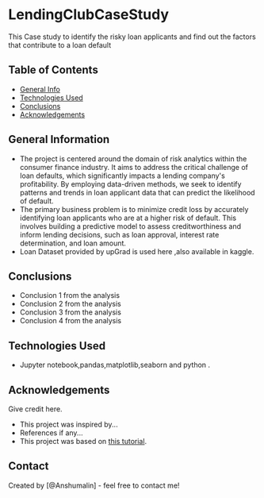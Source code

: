 # LendingClubCaseStudy
This Case study to identify the risky loan applicants and find out the factors that contribute to a loan default

## Table of Contents
* [General Info](#general-information)
* [Technologies Used](#technologies-used)
* [Conclusions](#conclusions)
* [Acknowledgements](#acknowledgements)

<!-- You can include any other section that is pertinent to your problem -->

## General Information
- The project is centered around the domain of risk analytics within the consumer finance industry. It aims to address the critical challenge of loan defaults, which significantly impacts a lending company's profitability. By employing data-driven methods, we seek to identify patterns and trends in loan applicant data that can predict the likelihood of default.
- The primary business problem is to minimize credit loss by accurately identifying loan applicants who are at a higher risk of default. This involves building a predictive model to assess creditworthiness and inform lending decisions, such as loan approval, interest rate determination, and loan amount.
- Loan Dataset provided by upGrad is used here ,also available in kaggle.

<!-- You don't have to answer all the questions - just the ones relevant to your project. -->

## Conclusions
- Conclusion 1 from the analysis
- Conclusion 2 from the analysis
- Conclusion 3 from the analysis
- Conclusion 4 from the analysis

<!-- You don't have to answer all the questions - just the ones relevant to your project. -->


## Technologies Used
- Jupyter notebook,pandas,matplotlib,seaborn and python .

<!-- As the libraries versions keep on changing, it is recommended to mention the version of library used in this project -->

## Acknowledgements
Give credit here.
- This project was inspired by...
- References if any...
- This project was based on [this tutorial](https://www.example.com).


## Contact
Created by [@Anshumalin] - feel free to contact me!


<!-- Optional -->
<!-- ## License -->
<!-- This project is open source and available under the [... License](). -->

<!-- You don't have to include all sections - just the one's relevant to your project -->
